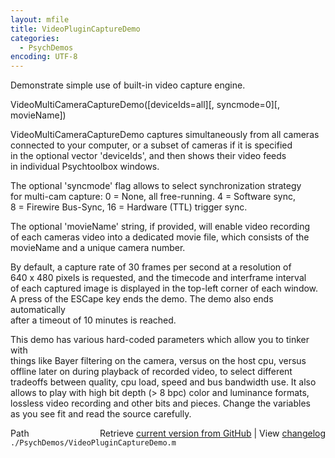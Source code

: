 ```yaml
---
layout: mfile
title: VideoPluginCaptureDemo
categories:
  - PsychDemos
encoding: UTF-8
---
```


Demonstrate simple use of built-in video capture engine.  

VideoMultiCameraCaptureDemo([deviceIds=all][, syncmode=0][, movieName])  

VideoMultiCameraCaptureDemo captures simultaneously from all cameras  
connected to your computer, or a subset of cameras if it is specified  
in the optional vector 'deviceIds', and then shows their video feeds  
in individual Psychtoolbox windows.  

The optional 'syncmode' flag allows to select synchronization strategy  
for multi-cam capture: 0 = None, all free-running. 4 = Software sync,  
8 = Firewire Bus-Sync, 16 = Hardware (TTL) trigger sync.  

The optional 'movieName' string, if provided, will enable video recording  
of each cameras video into a dedicated movie file, which consists of the  
movieName and a unique camera number.  

By default, a capture rate of 30 frames per second at a resolution of  
640 x 480 pixels is requested, and the timecode and interframe interval  
of each captured image is displayed in the top-left corner of each window.  
A press of the ESCape key ends the demo. The demo also ends automatically  
after a timeout of 10 minutes is reached.  

This demo has various hard-coded parameters which allow you to tinker with  
things like Bayer filtering on the camera, versus on the host cpu, versus  
offline later on during playback of recorded video, to select different  
tradeoffs between quality, cpu load, speed and bus bandwidth use. It also  
allows to play with high bit depth (\> 8 bpc) color and luminance formats,  
lossless video recording and other bits and pieces. Change the variables  
as you see fit and read the source carefully.  



<div class="code_header" style="text-align:right;">
  <span style="float:left;">Path&nbsp;&nbsp;</span> <span class="counter">Retrieve <a href=
  "https://raw.github.com/Psychtoolbox-3/Psychtoolbox-3/beta/./PsychDemos/VideoPluginCaptureDemo.m">current version from GitHub</a> | View <a href=
  "https://github.com/Psychtoolbox-3/Psychtoolbox-3/commits/beta/./PsychDemos/VideoPluginCaptureDemo.m">changelog</a></span>
</div>
<div class="code">
  <code>./PsychDemos/VideoPluginCaptureDemo.m</code>
</div>
